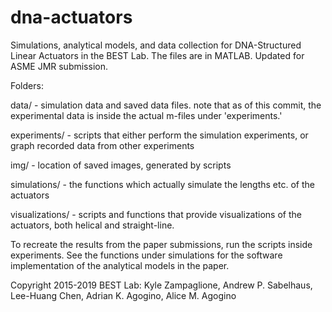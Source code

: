 # dna-actuators
Simulations, analytical models, and data collection for DNA-Structured Linear Actuators in the BEST Lab.
The files are in MATLAB.
Updated for ASME JMR submission.

Folders:

data/ - simulation data and saved data files.
      	note that as of this commit, the experimental data is inside the
	actual m-files under 'experiments.'
	
experiments/ - scripts that either perform the simulation experiments, or
	     graph recorded data from other experiments

img/ - location of saved images, generated by scripts

simulations/ - the functions which actually simulate the lengths etc. of the actuators

visualizations/ - scripts and functions that provide visualizations of the
		actuators, both helical and straight-line.

To recreate the results from the paper submissions, run the scripts inside experiments.
See the functions under simulations for the software implementation of the analytical models in the paper.


Copyright 2015-2019 BEST Lab: Kyle Zampaglione, Andrew P. Sabelhaus, Lee-Huang Chen, Adrian K. Agogino, Alice M. Agogino
